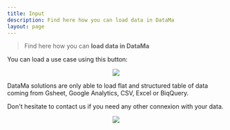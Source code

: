 ```yaml
---
title: Input
description: Find here how you can load data in DataMa
layout: page
---
```


> Find here how you can **load data in DataMa**

You can load a use case using this button:

<center><img src="{{site.url}}/{{site.baseurl}}/core_app/old/header/images/Button-CreateNewUseCase.jpg"/></center>

DataMa solutions are only able to load flat and structured table of data
coming from Gsheet, Google Analytics, CSV, Excel or BiqQuery.

Don't hesitate to contact us if you need any other connexion with your data.

<center><img src="{{site.url}}/{{site.baseurl}}/core_app/old/header/images/InputCreatedata.gif"/></center>
